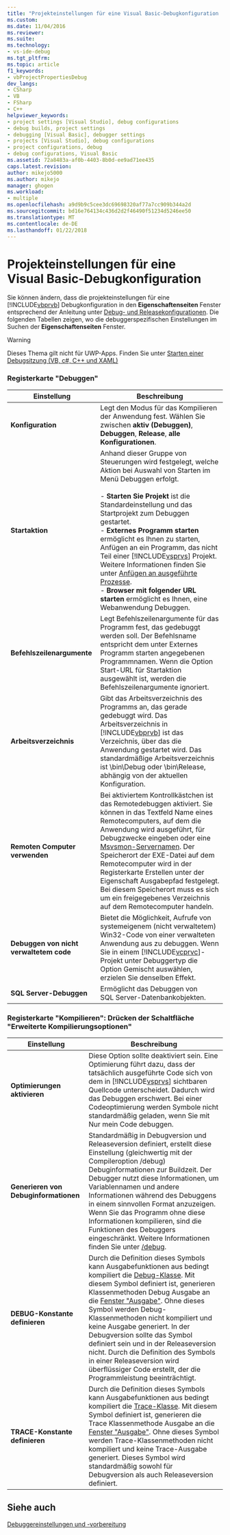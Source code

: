 ```yaml
---
title: "Projekteinstellungen für eine Visual Basic-Debugkonfiguration | Microsoft Docs"
ms.custom: 
ms.date: 11/04/2016
ms.reviewer: 
ms.suite: 
ms.technology:
- vs-ide-debug
ms.tgt_pltfrm: 
ms.topic: article
f1_keywords:
- vbProjectPropertiesDebug
dev_langs:
- CSharp
- VB
- FSharp
- C++
helpviewer_keywords:
- project settings [Visual Studio], debug configurations
- debug builds, project settings
- debugging [Visual Basic], debugger settings
- projects [Visual Studio], debug configurations
- project configurations, debug
- debug configurations, Visual Basic
ms.assetid: 72a8483a-af0b-4403-8b0d-ee9ad71ee435
caps.latest.revision: 
author: mikejo5000
ms.author: mikejo
manager: ghogen
ms.workload:
- multiple
ms.openlocfilehash: a9d9b9c5cee3dc69698320af77a7cc909b344a2d
ms.sourcegitcommit: bd16e764134c436d2d2f46490f51234d5246ee50
ms.translationtype: MT
ms.contentlocale: de-DE
ms.lasthandoff: 01/22/2018
---
```

# <a name="project-settings-for-a-visual-basic-debug-configuration"></a>Projekteinstellungen für eine Visual Basic-Debugkonfiguration
Sie können ändern, dass die projekteinstellungen für eine [!INCLUDE[vbprvb](../code-quality/includes/vbprvb_md.md)] Debugkonfiguration in den **Eigenschaftenseiten** Fenster entsprechend der Anleitung unter [Debug- und Releasekonfigurationen](../debugger/how-to-set-debug-and-release-configurations.md). Die folgenden Tabellen zeigen, wo die debuggerspezifischen Einstellungen im Suchen der **Eigenschaftenseiten** Fenster.  
  
> [!WARNING]
>  Dieses Thema gilt nicht für UWP-Apps. Finden Sie unter [Starten einer Debugsitzung (VB, c#, C++ und XAML)](../debugger/start-a-debugging-session-for-a-store-app-in-visual-studio-vb-csharp-cpp-and-xaml.md)  
  
### <a name="debug-tab"></a>Registerkarte "Debuggen"  
  
|Einstellung|Beschreibung|  
|-------------|-----------------|  
|**Konfiguration**|Legt den Modus für das Kompilieren der Anwendung fest. Wählen Sie zwischen **aktiv (Debuggen)**, **Debuggen**, **Release**, **alle Konfigurationen**.|  
|**Startaktion**|Anhand dieser Gruppe von Steuerungen wird festgelegt, welche Aktion bei Auswahl von Starten im Menü Debuggen erfolgt.<br /><br /> -   **Starten Sie Projekt** ist die Standardeinstellung und das Startprojekt zum Debuggen gestartet. <br />-   **Externes Programm starten** ermöglicht es Ihnen zu starten, Anfügen an ein Programm, das nicht Teil einer [!INCLUDE[vsprvs](../code-quality/includes/vsprvs_md.md)] Projekt. Weitere Informationen finden Sie unter [Anfügen an ausgeführte Prozesse](../debugger/attach-to-running-processes-with-the-visual-studio-debugger.md).<br />-   **Browser mit folgender URL starten** ermöglicht es Ihnen, eine Webanwendung Debuggen.|  
|**Befehlszeilenargumente**|Legt Befehlszeilenargumente für das Programm fest, das gedebuggt werden soll. Der Befehlsname entspricht dem unter Externes Programm starten angegebenen Programmnamen. Wenn die Option Start-URL für Startaktion ausgewählt ist, werden die Befehlszeilenargumente ignoriert.|  
|**Arbeitsverzeichnis**|Gibt das Arbeitsverzeichnis des Programms an, das gerade gedebuggt wird. Das Arbeitsverzeichnis in [!INCLUDE[vbprvb](../code-quality/includes/vbprvb_md.md)] ist das Verzeichnis, über das die Anwendung gestartet wird. Das standardmäßige Arbeitsverzeichnis ist \bin\Debug oder \bin\Release, abhängig von der aktuellen Konfiguration.|  
|**Remoten Computer verwenden**|Bei aktiviertem Kontrollkästchen ist das Remotedebuggen aktiviert. Sie können in das Textfeld Name eines Remotecomputers, auf dem die Anwendung wird ausgeführt, für Debugzwecke eingeben oder eine [Msvsmon-Servernamen](../debugger/remote-debugging.md). Der Speicherort der EXE-Datei auf dem Remotecomputer wird in der Registerkarte Erstellen unter der Eigenschaft Ausgabepfad festgelegt. Bei diesem Speicherort muss es sich um ein freigegebenes Verzeichnis auf dem Remotecomputer handeln.|  
|**Debuggen von nicht verwaltetem code**|Bietet die Möglichkeit, Aufrufe von systemeigenem (nicht verwaltetem) Win32-Code von einer verwalteten Anwendung aus zu debuggen. Wenn Sie in einem [!INCLUDE[vcprvc](../code-quality/includes/vcprvc_md.md)]-Projekt unter Debuggertyp die Option Gemischt auswählen, erzielen Sie denselben Effekt.|  
|**SQL Server-Debuggen**|Ermöglicht das Debuggen von SQL Server-Datenbankobjekten.|  
  
### <a name="compile-tab-press-advanced-compile-options-button"></a>Registerkarte "Kompilieren": Drücken der Schaltfläche "Erweiterte Kompilierungsoptionen"  
  
|Einstellung|Beschreibung|  
|-------------|-----------------|  
|**Optimierungen aktivieren**|Diese Option sollte deaktiviert sein. Eine Optimierung führt dazu, dass der tatsächlich ausgeführte Code sich von dem in [!INCLUDE[vsprvs](../code-quality/includes/vsprvs_md.md)] sichtbaren Quellcode unterscheidet. Dadurch wird das Debuggen erschwert. Bei einer Codeoptimierung werden Symbole nicht standardmäßig geladen, wenn Sie mit Nur mein Code debuggen.|  
|**Generieren von Debuginformationen**|Standardmäßig in Debugversion und Releaseversion definiert, erstellt diese Einstellung (gleichwertig mit der Compileroption /debug) Debuginformationen zur Buildzeit. Der Debugger nutzt diese Informationen, um Variablennamen und andere Informationen während des Debuggens in einem sinnvollen Format anzuzeigen. Wenn Sie das Programm ohne diese Informationen kompilieren, sind die Funktionen des Debuggers eingeschränkt. Weitere Informationen finden Sie unter [/debug](/dotnet/visual-basic/reference/command-line-compiler/debug).|  
|**DEBUG-Konstante definieren**|Durch die Definition dieses Symbols kann Ausgabefunktionen aus bedingt kompiliert die [Debug-Klasse](/dotnet/api/system.diagnostics.debug). Mit diesem Symbol definiert ist, generieren Klassenmethoden Debug Ausgabe an die [Fenster "Ausgabe"](../ide/reference/output-window.md). Ohne dieses Symbol werden Debug-Klassenmethoden nicht kompiliert und keine Ausgabe generiert. In der Debugversion sollte das Symbol definiert sein und in der Releaseversion nicht. Durch die Definition des Symbols in einer Releaseversion wird überflüssiger Code erstellt, der die Programmleistung beeinträchtigt.|  
|**TRACE-Konstante definieren**|Durch die Definition dieses Symbols kann Ausgabefunktionen aus bedingt kompiliert die [Trace-Klasse](/dotnet/api/system.diagnostics.trace.aspx). Mit diesem Symbol definiert ist, generieren die Trace Klassenmethode Ausgabe an die [Fenster "Ausgabe"](../ide/reference/output-window.md). Ohne dieses Symbol werden Trace-Klassenmethoden nicht kompiliert und keine Trace-Ausgabe generiert. Dieses Symbol wird standardmäßig sowohl für Debugversion als auch Releaseversion definiert.|  
  
## <a name="see-also"></a>Siehe auch  
 [Debuggereinstellungen und -vorbereitung](../debugger/debugger-settings-and-preparation.md)